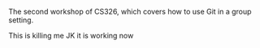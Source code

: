 

The second workshop of CS326, which covers how to use Git in a group setting.

This is killing me
JK it is working now
